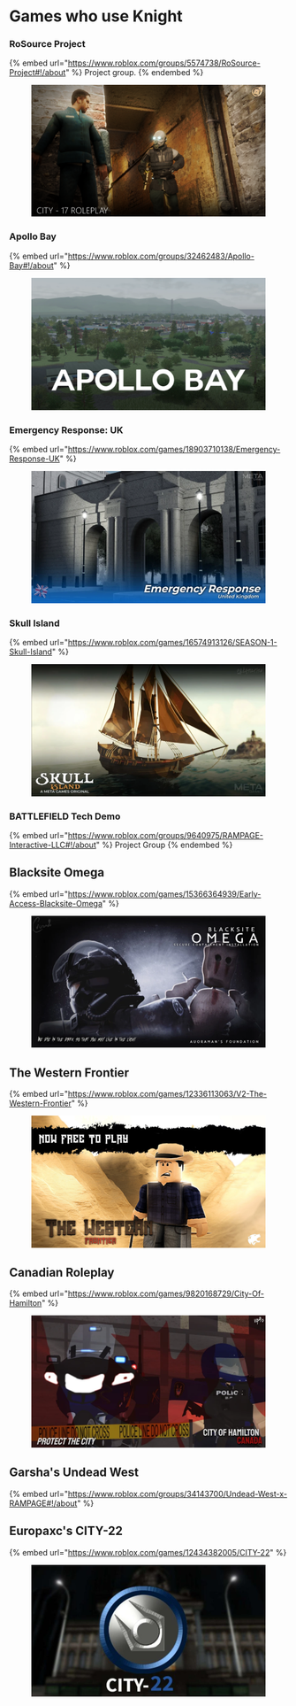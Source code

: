 # Games who use Knight

### RoSource Project

{% embed url="https://www.roblox.com/groups/5574738/RoSource-Project#!/about" %}
Project group.
{% endembed %}

<figure><img src="../.gitbook/assets/image (7).png" alt=""><figcaption></figcaption></figure>

### Apollo Bay

{% embed url="https://www.roblox.com/groups/32462483/Apollo-Bay#!/about" %}

<figure><img src="../.gitbook/assets/image (1) (1).png" alt=""><figcaption></figcaption></figure>

### Emergency Response: UK

{% embed url="https://www.roblox.com/games/18903710138/Emergency-Response-UK" %}

<figure><img src="../.gitbook/assets/image (1).png" alt=""><figcaption></figcaption></figure>

### Skull Island

{% embed url="https://www.roblox.com/games/16574913126/SEASON-1-Skull-Island" %}

<figure><img src="../.gitbook/assets/image (8).png" alt=""><figcaption></figcaption></figure>

### BATTLEFIELD Tech Demo

{% embed url="https://www.roblox.com/groups/9640975/RAMPAGE-Interactive-LLC#!/about" %}
Project Group
{% endembed %}

## Blacksite Omega

{% embed url="https://www.roblox.com/games/15366364939/Early-Access-Blacksite-Omega" %}

<figure><img src="../.gitbook/assets/image (9).png" alt=""><figcaption></figcaption></figure>

## The Western Frontier

{% embed url="https://www.roblox.com/games/12336113063/V2-The-Western-Frontier" %}

<figure><img src="../.gitbook/assets/image (6).png" alt=""><figcaption></figcaption></figure>

## Canadian Roleplay

{% embed url="https://www.roblox.com/games/9820168729/City-Of-Hamilton" %}

<figure><img src="../.gitbook/assets/image (10).png" alt=""><figcaption></figcaption></figure>

## Garsha's Undead West

{% embed url="https://www.roblox.com/groups/34143700/Undead-West-x-RAMPAGE#!/about" %}

## Europaxc's CITY-22

{% embed url="https://www.roblox.com/games/12434382005/CITY-22" %}

<figure><img src="../.gitbook/assets/image (5).png" alt=""><figcaption></figcaption></figure>
